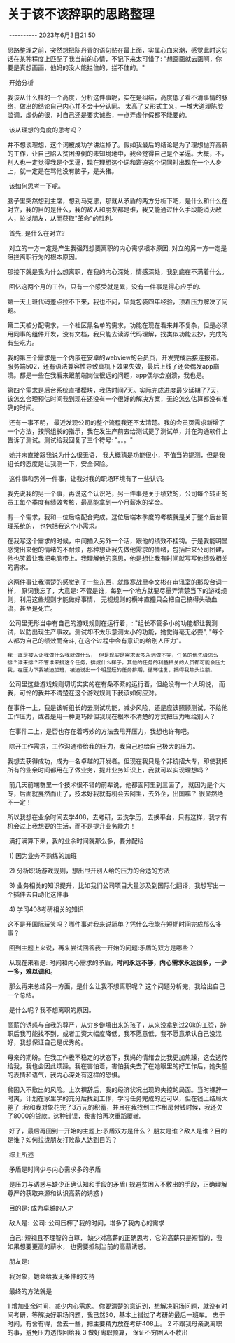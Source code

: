 # 关于该不该辞职的思路整理

​														---------- 2023年6月3日21:50

​	思路整理之前，突然想把陈丹青的语句贴在最上面，实属心血来潮，感觉此时这句话在某种程度上匹配了我当前的心情，不记下来太可惜了:  "想画画就去画啊，你要是真想画画，他妈的没人能拦住的，拦不住的。"

​	开始分析

​	我该从什么样的一个高度，分析这件事呢，实在是纠结，高度低了看不清事情的脉络，做出的结论自己内心并不会十分认同。 太高了又形式主义，一堆大道理陈腔滥调，虚伪的很，对自己还是要实诚些，一点弄虚作假都不能要的。

​	该从理想的角度的思考吗？

​	并不想谈理想，这个词被成功学讲烂掉了。假如我最后的结论是为了理想抛弃高薪的工作，让自己陷入贫困潦倒的未知境地中，我会觉得自己是个呆逼。大概，不，别人也一定觉得我是个呆逼，现在理想这个词和窘迫这个词同时出现在一个人身上，就一定是在骂他没有脑子，是头猪。

​	该如何思考一下呢。

​	脑子里突然想到主席，想到马克思，那就从矛盾的两方分析下吧，是什么和什么在对立，我的目的是什么，我的敌人和朋友都是谁，我又能通过什么手段能消灭敌人，拉拢朋友，从而获取"革命"的胜利。

​	首先, 是什么在对立?

​	对立的一方一定是产生我强烈想要离职的内心需求根本原因, 对立的另一方一定是阻拦离职行为的根本原因。

​	那接下就是我为什么想离职，在我的内心深处，情感深处，我到底在不满着什么。

​	回忆这两个月的工作，只有一个感受就是累，没有一件事是得心应手的. 

​	第一天上班代码差点拉不下来，我也不问，毕竟包装四年经验，顶着压力解决了问题。

​	第二天被分配需求，一个社区黑名单的需求，功能在现在看来并不复杂，但是必须用同事的组件开发，没有文档，我只能去读源代码理解，找类似功能去抄，完成的有些吃力。

​	我的第三个需求是一个内嵌在安卓的webview的会员页，开发完成后接连报错。服务端502，还有语法兼容性导致真机下效果失效，最后上线了还会偶发app崩溃。都是一些在我看来跟前端岗位很远的问题，app偶尔会崩溃，我也是。

​	第四个需求是后台系统直播模块，我估时间7天。实际完成进度最少延期了7天，该怎么合理预估时间我到现在还没有一个很好的解决方案，无论怎么估算都没有准确的时间。

​	还有一事不明， 最近发现公司的整个流程我还不太清楚。我的会员页需求新增了一个方法，按照组长的指示，我在发生产前去给测试提了测试单，并在沟通软件上告诉了测试。测试给我回复了三个符号: "。。。"

​	她并未直接跟我说为什么很无语， 我大概猜是功能很小，不值当的提测，但是我组长的态度是让我测一下，安全保险。

​	这件事和另外一件事，让我对我的职场环境有了一些认识。

​	我先说我的另一个事，再说这个认识吧，另一件事是关于绩效的，公司每个转正的员工每个季度有绩效考核，最高能拿到一个月薪水的奖金。

​	有一个需求，我和一位后端配合完成。这位后端本季度的考核就是关于整个后台管理系统的， 也包括我这个小需求。

​	在我写这个需求的时候，中间插入另外一个活，跟他的绩效不挂钩。于是我能明显感觉出来他的情绪的不耐烦，那种想让我先做他需求的情绪，包括后来公司团建，他也笑着让我把电脑带上。我理解他的意思，他是想让我有时间就写写他绩效相关的需求。

​	这两件事让我清楚的感觉到了一些东西，就像寒战里李文彬在审讯室的那段台词一样， 原词我忘了，大意是: 不管是谁，每到一个地方就要尽量弄清楚当下的游戏规则，利用这些规则才能做好事情， 无视规则的横冲直撞只会把自己搞得头破血流，甚至是死亡。

​	公司里无形当中有自己的游戏规则在运行着，: "组长不管多小的功能都让我测试，以防出现生产事故。测试却不太乐意测太小的功能，她觉得毫无必要", "每个人都为自己的绩效而奋斗, 在这个过程中会有意识的给别人压力"。

 	我一直是被人让我做什么我就做什么， 但是现实是需求太多永远做不完，任务的优先级怎么排？谁来排？不管谁来排这个任务，排成什么样子，其他的任务的利益相关的人员都可能会压力我，在压力下我被迫加班，被迫说出一个明显短的任务排期，循环往复，搞得我焦头烂额。

​	公司里这些游戏规则切切实实的在有条不紊的运行着，但绝没有一个人明说， 而我，可怜的我并不清楚在这个游戏规则下我该如何应对。

​	在事件一上，我是该听组长的去测试功能，减少风险，还是应该照顾测试，不给他工作压力，或者是用一种更巧妙但我现在根本不清楚的方式把压力甩给别人？

​	在事件二上，是否也存在着巧妙的方法去甩开压力，我想也许有吧。

​	除开工作需求，工作沟通带给我的压力，我自己也给自己极大的压力。

​	我想去获得成功，成为一名卓越的开发者。但现在我只是个非统招大专，即使我把所有的业余时间都用在了做业务，提升业务知识上，我就可以实现理想吗？

​	前几天前端群里一个技术很不错的前辈说，他都面阿里到三面了， 就因为是个大专，后面就戛然而止了，技术好我就有机会去阿里，去外企，出国嘛？ 很显然绝不一定！

​	所以我想在业余时间去学408，去考研，去洗学历，去换平台，只有这样，我才有机会过上我想要的生活，而不是提升业务能力！

​	满打满算下来，我的业余时间就那么多，要分配给

​		1) 因为业务不熟练的加班

​		2) 分析职场游戏规则，想出甩开别人给的压力的合适的方法 

​		3) 业务相关的知识提升，比如我们公司项目大量涉及到国际化翻译，我想写出一个插件去自动化这件事

​		4) 学习408考研相关的知识

​	这不是开国际玩笑吗？哪件事对我来说简单？凭什么我能在短期时间完成那么多事？


​	回到主题上来说，再来尝试回答我一开始的问题:矛盾的双方是哪些？

​	从现在来看是: 时间和内心需求的矛盾，**时间永远不够，内心需求永远很多，一少一多，难以调和**。

​	那么再来总结另一方面，是什么让我不想离职呢？ 这个问题分析完，我给出自己一个总结。

​	是什么呢？我不想离职的原因。

​	高薪的诱惑与自我的尊严，从穷乡僻壤出来的孩子，从来没拿到过20k的工资，辞职后我可能找不到，或者工资大幅度降低，我不愿意低，我不愿意承认自己没混好，我想保证自己是优秀的。

​	母亲的期盼。在我工作极不稳定的状态下，我妈的情绪会比我更加焦躁，这会透传给我，我也会因此烦躁。我在害怕着，害怕我失去了在她眼里的好工作后，她失望的表情和语气，我内心深处有这样的恐惧。


​	贫困入不敷出的风险。上次裸辞后，我的经济状况出现的失控的局面。当时裸辞一时爽，计划在家里学的充分后找到工作，学习任务完成的还可以，但在钱上结局太差了 :我和我对象花完了3万元的积蓄，并且在我找到工作租房付钱时候，我还欠了8000的贷款。这种错误，我害怕再次重蹈覆辙。

​	好了，最后再回到一开始的主题上:矛盾双方是什么？ 朋友是谁？敌人是谁？目的是谁？如何拉拢朋友打败敌人达到目的？

​	综上所述

​	矛盾是时间少与内心需求多的矛盾

​	是压力与诱惑与缺少正确认知和手段的矛盾(  规避贫困入不敷出的手段，正确理解尊严的获取来源和认识高薪的诱惑 )

​	目的是: 成为卓越的人才

​	敌人是: 
​		公司: 公司压榨了我的时间，增多了我内心的需求

​		自己: 短视且不理智的自尊， 缺少对高薪的正确思考，它的高薪只是短暂的，我如果想要更高的薪水， 也需要抵制当前的高薪诱惑。

​	朋友是: 

​		我对象，她会给我无条件的支持

​	最终的方法就是

1 增加业余时间，减少内心需求。 你要清楚的意识到，想解决职场问题，就没有时间考研，等解决好职场问题，我已然30，基本上错过了考研的最后一班车。 忠于时间，有舍有得，舍去一些，把主要精力放在考研408上。
2 不跟我母亲说离职的事，避免压力透传回给我
3 做好离职预算， 保证不穷困入不敷出